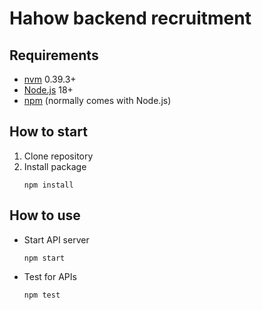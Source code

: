# Hahow backend recruitment

## Requirements
 - [nvm](https://github.com/nvm-sh/nvm) 0.39.3+
 - [Node.js](https://nodejs.org/) 18+
 - [npm](https://www.npmjs.com/) (normally comes with Node.js)

## How to start
1. Clone repository
2. Install package
    ```
    npm install
    ```
## How to use    
 -  Start API server
    ```
    npm start
    ```
 -  Test for APIs
    ```
    npm test
    ```